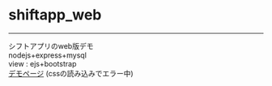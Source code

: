 # shiftapp_web 
---
シフトアプリのweb版デモ  
nodejs+express+mysql  
view : ejs+bootstrap  
[デモページ](https://yuhi.tokyo/demo/shiftapp) (cssの読み込みでエラー中)
